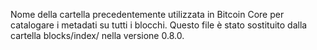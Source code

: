 Nome della cartella precedentemente utilizzata in Bitcoin Core per catalogare i metadati su tutti i blocchi. Questo file è stato sostituito dalla cartella blocks/index/ nella versione 0.8.0.